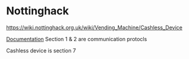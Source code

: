 # Nottinghack
https://wiki.nottinghack.org.uk/wiki/Vending_Machine/Cashless_Device

[Documentation](MDB_3.0.pdf)
Section 1 & 2 are communication protocls

Cashless device is section 7
